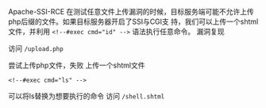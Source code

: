 Apache-SSI-RCE
在测试任意⽂件上传漏洞的时候，⽬标服务端可能不允许上传php后缀的⽂件。如果⽬标服务器开启了SSI与CGI⽀
持，我们可以上传⼀个shtml⽂件，并利⽤ `<!--#exec cmd="id" -->` 语法执⾏任意命令。
漏洞复现

访问 `/upload.php`


尝试上传php⽂件，失败
上传⼀个shtml⽂件

```
<!--#exec cmd="ls" -->
```

可以将ls替换为想要执⾏的命令
访问 `/shell.shtml`
